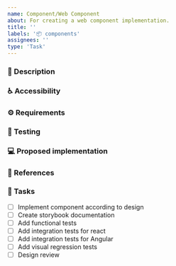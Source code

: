```yaml
---
name: Component/Web Component
about: For creating a web component implementation.
title: ''
labels: '📦 components'
assignees: ''
type: 'Task'
---
```


### 📝 Description
<!-- Detailed description of the component and a link to the design  -->

### ♿ Accessibility
<!-- List accessibility considerations such as ARIA attributes, focus handling, and color contrast -->

### ⚙️ Requirements
<!-- List technical requirements like responsive behaviour, animations, interactions, ... -->

### 🧪 Testing
<!-- Describe how the component should be tested -->

### 💻 Proposed implementation
<!-- If available, propose an implementation or hints that help with the implementation -->

### 🔗 References
<!-- If available reference to existing implementations in other Design Systems -->

### 📃 Tasks
<!-- Add any required tasks not listed, remove any unnecessary tasks -->
- [ ] Implement component according to design
- [ ] Create storybook documentation
- [ ] Add functional tests
- [ ] Add integration tests for react
- [ ] Add integration tests for Angular
- [ ] Add visual regression tests
- [ ] Design review
